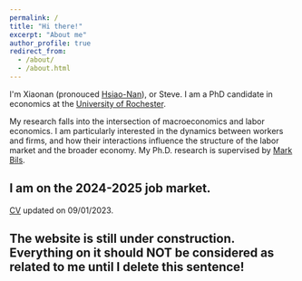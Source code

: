 ```yaml
---
permalink: /
title: "Hi there!"
excerpt: "About me"
author_profile: true
redirect_from: 
  - /about/
  - /about.html
---
```



I'm Xiaonan (pronouced [Hsiao-Nan](https://www.howtopronounce.com/hsiaonan#google_vignette)), or Steve. I am a PhD candidate in economics at the [University of Rochester](http://www.sas.rochester.edu/eco/index.html).

My research falls into the intersection of macroeconomics and labor economics. I am particularly interested in the dynamics between workers and firms, and how their interactions influence the structure of the labor market and the broader economy. My Ph.D. research is supervised by [Mark Bils](https://sites.google.com/view/markbils/research).

## I am on the 2024-2025 job market.

[CV](https://SteveShelnanMa.github.io/CV/cv.pdf) updated on 09/01/2023.

## The website is still under construction. Everything on it should NOT be considered as related to me until I delete this sentence!
